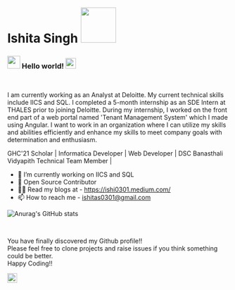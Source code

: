 # Ishita Singh <img src="https://github.com/TheDudeThatCode/TheDudeThatCode/blob/master/Assets/Developer.gif" width="80px">

### <img src="https://github.com/TheDudeThatCode/TheDudeThatCode/blob/master/Assets/Hi.gif" width="29px"> Hello world!&nbsp;<img src="https://github.com/TheDudeThatCode/TheDudeThatCode/blob/master/Assets/Earth.gif" width="24px">

<br />

I am currently working as an Analyst at Deloitte. My current technical skills include IICS and SQL. I completed a 5-month internship as an SDE Intern at THALES prior to joining Deloitte. During my internship, I worked on the front end part of a web portal named 'Tenant Management System' which I made using Angular.
I want to work in an organization where I can utilize my skills and abilities efficiently and enhance my skills to meet company goals with determination and enthusiasm.
<br/>

GHC'21 Scholar | Informatica Developer | Web Developer | DSC Banasthali Vidyapith Technical Team Member | 
<!--
**ishi0301/ishi0301** is a ✨ _special_ ✨ repository because its `README.md` (this file) appears on your GitHub profile.

Here are some ideas to get you started:-->

- 🔭 I’m currently working on IICS and SQL
- 👯 Open Source Contributor 
- 🤷‍♂️ Read my blogs at - https://ishi0301.medium.com/
- 📫 How to reach me -  ishitas0301@gmail.com




![Anurag's GitHub stats](https://github-readme-stats.vercel.app/api?username=ishi0301&show_icons=true&theme=tokyonight)

<br/>

You have finally discovered my Github profile!!
<br/>
Please feel free to clone projects and raise issues if you think something could be better.
<br/>
Happy Coding!!
<br/>


<a href="https://www.linkedin.com/in/ishitas0301/">
  <img align="left" alt="Ishita's LinkdeIN" width="22px" src="https://cdn.jsdelivr.net/npm/simple-icons@v3/icons/linkedin.svg" />
</a>
